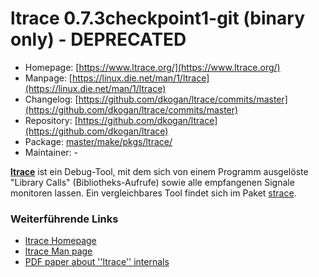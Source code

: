 # ltrace 0.7.3checkpoint1-git (binary only) - DEPRECATED
  - Homepage: [https://www.ltrace.org/](https://www.ltrace.org/)
  - Manpage: [https://linux.die.net/man/1/ltrace](https://linux.die.net/man/1/ltrace)
  - Changelog: [https://github.com/dkogan/ltrace/commits/master](https://github.com/dkogan/ltrace/commits/master)
  - Repository: [https://github.com/dkogan/ltrace](https://github.com/dkogan/ltrace)
  - Package: [master/make/pkgs/ltrace/](https://github.com/Freetz-NG/freetz-ng/tree/master/make/pkgs/ltrace/)
  - Maintainer: -

**[ltrace](http://ltrace.alioth.debian.org/)** ist
ein Debug-Tool, mit dem sich von einem Programm ausgelöste "Library
Calls" (Bibliotheks-Aufrufe) sowie alle empfangenen Signale monitoren
lassen. Ein vergleichbares Tool findet sich im Paket
[strace](strace.md).

### Weiterführende Links

-   [ltrace
    Homepage](http://ltrace.alioth.debian.org/)
-   [ltrace Man
    page](http://linux.die.net/man/1/ltrace)
-   [PDF paper about ''ltrace''
    internals](http://ols.108.redhat.com/2007/Reprints/branco-Reprint.pdf)


